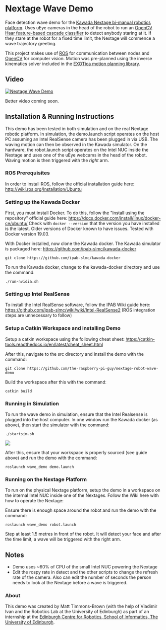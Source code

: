 # Nextage Wave Demo
Face detection wave demo for the [Kawada Nextage bi-manual robotics platform](http://nextage.kawada.jp/en/). Uses uEye cameras in the head of the robot to run an [OpenCV Haar feature-based cascade classifier](https://docs.opencv.org/3.4/db/d28/tutorial_cascade_classifier.html) to detect anybody staring at it. If they stare at the robot for a fixed time limit, the Nextage will commence a wave trajectory greeting.

This project makes use of [ROS](https://www.ros.org) for communication between nodes and [OpenCV](https://opencv.org) for computer vision. Motion was pre-planned using the inverse kinematics solver included in the [EXOTica motion planning library](https://ipab-slmc.github.io/exotica/overview.html).

## Video
[![Nextage Wave Demo](http://img.youtube.com/vi/-q6xLpI4pFU/0.jpg)](https://www.youtube.com/watch?v=-q6xLpI4pFU&feature=youtu.be "Nextage Video")

Better video coming soon.

## Installation & Running Instructions
This demo has been tested in both simulation and on the real Nextage robotic platform. In simulation, the demo.launch script operates on the host PC assuming an Intel RealSense camera has been plugged in via USB. The waving motion can then be observed in the Kawada simulator. On the hardware, the robot.launch script operates on the Intel NUC inside the Nextage and uses one of the uEye webcams in the head of the robot. Waving motion is then triggered with the *right* arm.

### ROS Prerequisites
In order to install ROS, follow the official installation guide here: http://wiki.ros.org/Installation/Ubuntu

### Setting up the Kawada Docker
First, you must install Docker. To do this, follow the "Install using the repository" official guide here: https://docs.docker.com/install/linux/docker-ce/ubuntu/ Check with ```docker --version``` that the version you have installed is the latest. Older versions of Docker known to have issues. Tested with Docker version 19.03.

With Docker installed, now clone the Kawada docker. The Kawada simulator is packaged here: https://github.com/ipab-slmc/kawada-docker

```git clone https://github.com/ipab-slmc/kawada-docker```

To run the Kawada docker, change to the kawada-docker directory and use the command:

```./run-nvidia.sh```

### Setting up Intel RealSense
To install the Intel RealSense software, follow the IPAB Wiki guide here: https://github.com/ipab-slmc/wiki/wiki/Intel-RealSense2 (ROS integration steps are unnecessary to follow)

### Setup a Catkin Workspace and installing Demo
Setup a catkin workspace using the following cheat sheet: https://catkin-tools.readthedocs.io/en/latest/cheat_sheet.html

After this, navigate to the src directory and install the demo with the command:

```git clone https://github.com/the-raspberry-pi-guy/nextage-robot-wave-demo```

Build the workspace after this with the command:

```catkin build```

### Running in Simulation
To run the wave demo in simulation, ensure that the Intel Realsense is plugged into the host computer. In one window run the Kawada docker (as above), then start the simulator with the command:

```./startsim.sh```

![](https://raw.githubusercontent.com/the-raspberry-pi-guy/nextage-robot-wave-demo/master/img/sim.png)

After this, ensure that your workspace is properly sourced (see guide above) and run the demo with the command:

```roslaunch wave_demo demo.launch```

### Running on the Nextage Platform
To run on the physical Nextage platform, setup the demo in a workspace on the internal Intel NUC inside one of the Nextages. Follow the Wiki here with how to operate the Nextage:

Ensure there is enough space around the robot and run the demo with the command:

```roslaunch wave_demo robot.launch```

Step at least 1.5 metres in front of the robot. It will detect your face and after the time limit, a wave will be triggered with the right arm.

## Notes
* Demo uses ~60% of CPU of the small Intel NUC powering the Nextage
* Edit the rospy rate in detect and the other scripts to change the refresh rate of the camera. Also can edit the number of seconds the person needs to look at the Nextage before a wave is triggered.

### About
This demo was created by Matt Timmons-Brown (with the help of Vladimir Ivan and the Robotics Lab at the University of Edinburgh) as part of an internship at the [Edinburgh Centre for Robotics, School of Informatics, The University of Edinburgh](https://www.edinburgh-robotics.org).
